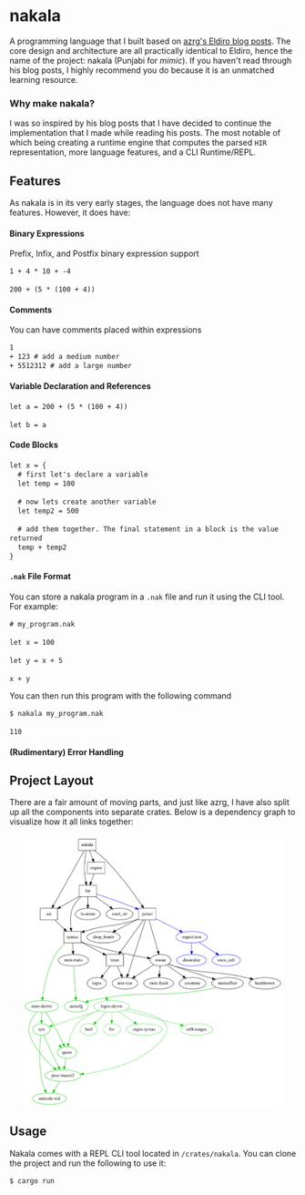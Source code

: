 # nakala

A programming language that I built based on [azrg's Eldiro blog posts](https://arzg.github.io/lang/). The core design and architecture are all practically identical to Eldiro, hence the name of the project: nakala (Punjabi for _mimic_). If you haven't read through his blog posts, I highly recommend you do because it is an unmatched learning resource.

### Why make nakala?
I was so inspired by his blog posts that I have decided to continue the implementation that I made while reading his posts. The most notable of which being creating a runtime engine that computes the parsed `HIR` representation, more language features, and a CLI Runtime/REPL. 

## Features
As nakala is in its very early stages, the language does not have many features. However, it does have:

#### Binary Expressions
Prefix, Infix, and Postfix binary expression support
```
1 + 4 * 10 + -4

200 + (5 * (100 + 4))
```

#### Comments
You can have comments placed within expressions
```
1 
+ 123 # add a medium number
+ 5512312 # add a large number
```

#### Variable Declaration and References
```
let a = 200 + (5 * (100 + 4))

let b = a
```

#### Code Blocks
```
let x = {
  # first let's declare a variable
  let temp = 100

  # now lets create another variable
  let temp2 = 500

  # add them together. The final statement in a block is the value returned
  temp + temp2
}
```

#### `.nak` File Format

You can store a nakala program in a `.nak` file and run it using the CLI tool. For example:

```
# my_program.nak

let x = 100

let y = x + 5

x + y
```

You can then run this program with the following command

```
$ nakala my_program.nak

110
```

#### (Rudimentary) Error Handling


## Project Layout
There are a fair amount of moving parts, and just like azrg, I have also split up all the components into separate crates. Below is a dependency graph to visualize how it all links together:
<p align="center" style="width: 90%; margin: auto; margin-top: 20px">
  <img src="./assets/graph.svg"/>
</p>


## Usage
Nakala comes with a REPL CLI tool located in `/crates/nakala`. You can clone the project and run the following to use it:

```bash
$ cargo run
```


